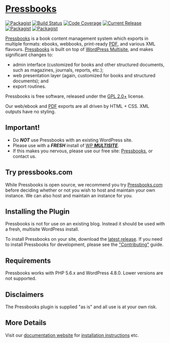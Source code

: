 # [Pressbooks](https://pressbooks.org/)

[![Packagist](https://img.shields.io/packagist/l/pressbooks/pressbooks.svg)](https://packagist.org/packages/pressbooks/pressbooks) [![Build Status](https://travis-ci.org/pressbooks/pressbooks.svg?branch=dev)](https://travis-ci.org/pressbooks/pressbooks) [![Code Coverage](https://codecov.io/gh/pressbooks/pressbooks/branch/dev/graph/badge.svg)](https://codecov.io/gh/pressbooks/pressbooks) [![Current Release](https://img.shields.io/github/release/pressbooks/pressbooks.svg)](https://github.com/pressbooks/pressbooks/releases/latest/) [![Packagist](https://img.shields.io/packagist/v/pressbooks/pressbooks.svg)](https://packagist.org/packages/pressbooks/pressbooks) [![Packagist](https://img.shields.io/packagist/dt/pressbooks/pressbooks.svg)](https://packagist.org/packages/pressbooks/pressbooks)

[Pressbooks](http://pressbooks.org) is a book content management system which exports in multiple formats: ebooks, webbooks, print-ready [PDF][], and various XML flavours. [Pressbooks](http://pressbooks.org) is built on top of [WordPress Multisite](http://codex.wordpress.org/Glossary#Multisite), and makes significant changes to:

  * admin interface (customized for books and other structured documents, such as magazines, journals, reports, etc.);
  * web presentation layer (again, customized for books and structured documents); and
  * export routines.

Pressbooks is free software, released under the [GPL 2.0+](https://www.gnu.org/licenses/gpl-2.0.txt) license.

Our web/ebook and [PDF][] exports are all driven by HTML + CSS. XML outputs have no styling.

  [PDF]: http://pressbooks.com/prince        "Note: we use the non-free software PrinceXML for PDF export."


Important!
----------

 * Do ___NOT___ use Pressbooks with an existing WordPress site.
 * Please use with a ___FRESH___ install of [WP ___MULTISITE___](http://codex.wordpress.org/Glossary#Multisite).
 * If this makes you nervous, please use our free site: [Pressbooks](http://pressbooks.com), or contact us.


Try pressbooks.com
------------------

While Pressbooks is open source, we recommend you try [Pressbooks.com](http://pressbooks.com) before deciding whether or not you wish to host and maintain your own instance. We can also host and maintain an instance for you.

Installing the Plugin
---------------------

Pressbooks is not for use on an existing blog. Instead it should be used with a fresh, multisite WordPress install.

To install Pressbooks on your site, download the [latest release](https://github.com/pressbooks/pressbooks/releases/latest). If you need to install Pressbooks for development, please see the ["Contributing"](.github/CONTRIBUTING.md) guide.

Requirements
------------

Pressbooks works with PHP 5.6.x and WordPress 4.8.0. Lower versions are not supported.

Disclaimers
-----------

The Pressbooks plugin is supplied "as is" and all use is at your own risk.

More Details
------------

Visit our [documentation website](https://docs.pressbooks.org) for [installation instructions](https://docs.pressbooks.org/installation) etc.

